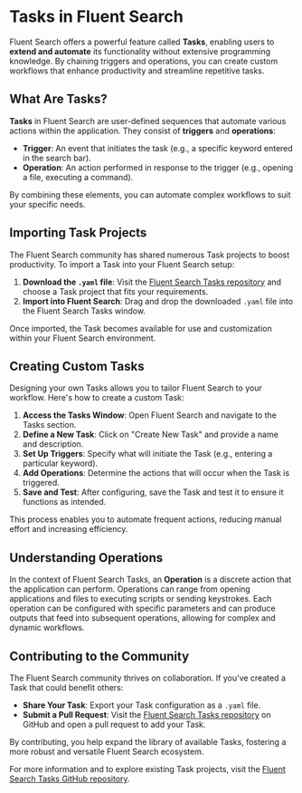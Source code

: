# Tasks in Fluent Search

Fluent Search offers a powerful feature called **Tasks**, enabling users to **extend and automate** its functionality without extensive programming knowledge. By chaining triggers and operations, you can create custom workflows that enhance productivity and streamline repetitive tasks.

## What Are Tasks?

**Tasks** in Fluent Search are user-defined sequences that automate various actions within the application. They consist of **triggers** and **operations**:

- **Trigger**: An event that initiates the task (e.g., a specific keyword entered in the search bar).
- **Operation**: An action performed in response to the trigger (e.g., opening a file, executing a command).

By combining these elements, you can automate complex workflows to suit your specific needs.

## Importing Task Projects

The Fluent Search community has shared numerous Task projects to boost productivity. To import a Task into your Fluent Search setup:

1. **Download the `.yaml` file**: Visit the [Fluent Search Tasks repository](https://github.com/adirh3/Fluent-Search-Tasks) and choose a Task project that fits your requirements.
2. **Import into Fluent Search**: Drag and drop the downloaded `.yaml` file into the Fluent Search Tasks window.

Once imported, the Task becomes available for use and customization within your Fluent Search environment.

## Creating Custom Tasks

Designing your own Tasks allows you to tailor Fluent Search to your workflow. Here's how to create a custom Task:

1. **Access the Tasks Window**: Open Fluent Search and navigate to the Tasks section.
2. **Define a New Task**: Click on "Create New Task" and provide a name and description.
3. **Set Up Triggers**: Specify what will initiate the Task (e.g., entering a particular keyword).
4. **Add Operations**: Determine the actions that will occur when the Task is triggered.
5. **Save and Test**: After configuring, save the Task and test it to ensure it functions as intended.

This process enables you to automate frequent actions, reducing manual effort and increasing efficiency.

## Understanding Operations

In the context of Fluent Search Tasks, an **Operation** is a discrete action that the application can perform. Operations can range from opening applications and files to executing scripts or sending keystrokes. Each operation can be configured with specific parameters and can produce outputs that feed into subsequent operations, allowing for complex and dynamic workflows.

## Contributing to the Community

The Fluent Search community thrives on collaboration. If you've created a Task that could benefit others:

- **Share Your Task**: Export your Task configuration as a `.yaml` file.
- **Submit a Pull Request**: Visit the [Fluent Search Tasks repository](https://github.com/adirh3/Fluent-Search-Tasks) on GitHub and open a pull request to add your Task.

By contributing, you help expand the library of available Tasks, fostering a more robust and versatile Fluent Search ecosystem.

For more information and to explore existing Task projects, visit the [Fluent Search Tasks GitHub repository](https://github.com/adirh3/Fluent-Search-Tasks). 